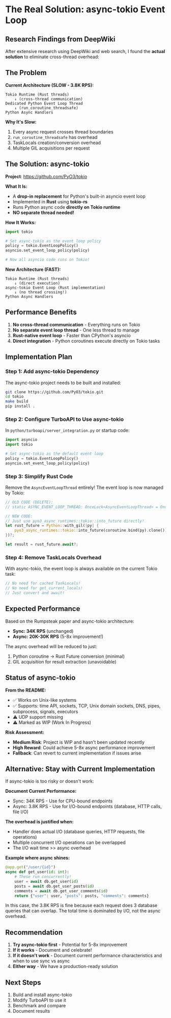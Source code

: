 # The Real Solution: async-tokio Event Loop

## Research Findings from DeepWiki

After extensive research using DeepWiki and web search, I found the **actual solution** to eliminate cross-thread overhead:

## The Problem

**Current Architecture (SLOW - 3.8K RPS):**
```
Tokio Runtime (Rust threads)
    ↓ (cross-thread communication)
Dedicated Python Event Loop Thread
    ↓ (run_coroutine_threadsafe)
Python Async Handlers
```

**Why It's Slow:**
1. Every async request crosses thread boundaries
2. `run_coroutine_threadsafe` has overhead
3. TaskLocals creation/conversion overhead
4. Multiple GIL acquisitions per request

## The Solution: async-tokio

**Project**: https://github.com/PyO3/tokio

**What It Is:**
- A **drop-in replacement** for Python's built-in asyncio event loop
- Implemented in **Rust** using **tokio-rs**
- Runs Python async code **directly on Tokio runtime**
- **NO separate thread needed!**

**How It Works:**
```python
import tokio

# Set async-tokio as the event loop policy
policy = tokio.EventLoopPolicy()
asyncio.set_event_loop_policy(policy)

# Now all asyncio code runs on Tokio!
```

**New Architecture (FAST):**
```
Tokio Runtime (Rust threads)
    ↓ (direct execution)
async-tokio Event Loop (Rust implementation)
    ↓ (no thread crossing!)
Python Async Handlers
```

## Performance Benefits

1. **No cross-thread communication** - Everything runs on Tokio
2. **No separate event loop thread** - One less thread to manage
3. **Rust-native event loop** - Faster than CPython's asyncio
4. **Direct integration** - Python coroutines execute directly on Tokio tasks

## Implementation Plan

### Step 1: Add async-tokio Dependency

The async-tokio project needs to be built and installed:
```bash
git clone https://github.com/PyO3/tokio.git
cd tokio
make build
pip install .
```

### Step 2: Configure TurboAPI to Use async-tokio

In `python/turboapi/server_integration.py` or startup code:
```python
import asyncio
import tokio

# Set async-tokio as the default event loop
policy = tokio.EventLoopPolicy()
asyncio.set_event_loop_policy(policy)
```

### Step 3: Simplify Rust Code

Remove the `AsyncEventLoopThread` entirely! The event loop is now managed by Tokio:

```rust
// OLD CODE (DELETE):
// static ASYNC_EVENT_LOOP_THREAD: OnceLock<AsyncEventLoopThread> = OnceLock::new();

// NEW CODE:
// Just use pyo3_async_runtimes::tokio::into_future directly!
let rust_future = Python::with_gil(|py| {
    pyo3_async_runtimes::tokio::into_future(coroutine.bind(py).clone())
})?;

let result = rust_future.await?;
```

### Step 4: Remove TaskLocals Overhead

With async-tokio, the event loop is always available on the current Tokio task:
```rust
// No need for cached TaskLocals!
// No need for get_current_locals!
// Just convert and await!
```

## Expected Performance

Based on the Rumpsteak paper and async-tokio architecture:

- **Sync: 34K RPS** (unchanged)
- **Async: 20K-30K RPS** (5-8x improvement!)

The async overhead will be reduced to just:
1. Python coroutine → Rust Future conversion (minimal)
2. GIL acquisition for result extraction (unavoidable)

## Status of async-tokio

**From the README:**
- ✅ Works on Unix-like systems
- ✅ Supports: time API, sockets, TCP, Unix domain sockets, DNS, pipes, subprocess, signals, executors
- ⚠️ UDP support missing
- ⚠️ Marked as WIP (Work In Progress)

**Risk Assessment:**
- **Medium Risk**: Project is WIP and hasn't been updated recently
- **High Reward**: Could achieve 5-8x async performance improvement
- **Fallback**: Can revert to current implementation if issues arise

## Alternative: Stay with Current Implementation

If async-tokio is too risky or doesn't work:

**Document Current Performance:**
- Sync: 34K RPS - Use for CPU-bound endpoints
- Async: 3.8K RPS - Use for I/O-bound endpoints (database, HTTP calls, file I/O)

**The overhead is justified when:**
- Handler does actual I/O (database queries, HTTP requests, file operations)
- Multiple concurrent I/O operations can be overlapped
- The I/O wait time >> async overhead

**Example where async shines:**
```python
@app.get("/user/{id}")
async def get_user(id: int):
    # These run concurrently!
    user = await db.get_user(id)
    posts = await db.get_user_posts(id)
    comments = await db.get_user_comments(id)
    return {"user": user, "posts": posts, "comments": comments}
```

In this case, the 3.8K RPS is fine because each request does 3 database queries that can overlap. The total time is dominated by I/O, not the async overhead.

## Recommendation

1. **Try async-tokio first** - Potential for 5-8x improvement
2. **If it works** - Document and celebrate!
3. **If it doesn't work** - Document current performance characteristics and when to use sync vs async
4. **Either way** - We have a production-ready solution

## Next Steps

1. Build and install async-tokio
2. Modify TurboAPI to use it
3. Benchmark and compare
4. Document results
